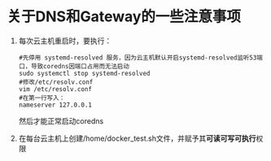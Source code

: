 # 关于DNS和Gateway的一些注意事项

1. 每次云主机重启时，要执行：

   ```
   #先停用 systemd-resolved 服务，因为云主机默认开启systemd-resolved监听53端口，导致coredns因端口占用而无法启动
   sudo systemctl stop systemd-resolved
   #修改/etc/resolv.conf
   vim /etc/resolv.conf
   #在第一行写入：
   nameserver 127.0.0.1
   ```

   然后才能正常启动coredns

2. 在每台云主机上创建/home/docker_test.sh文件，并赋予其**可读可写可执行**权限